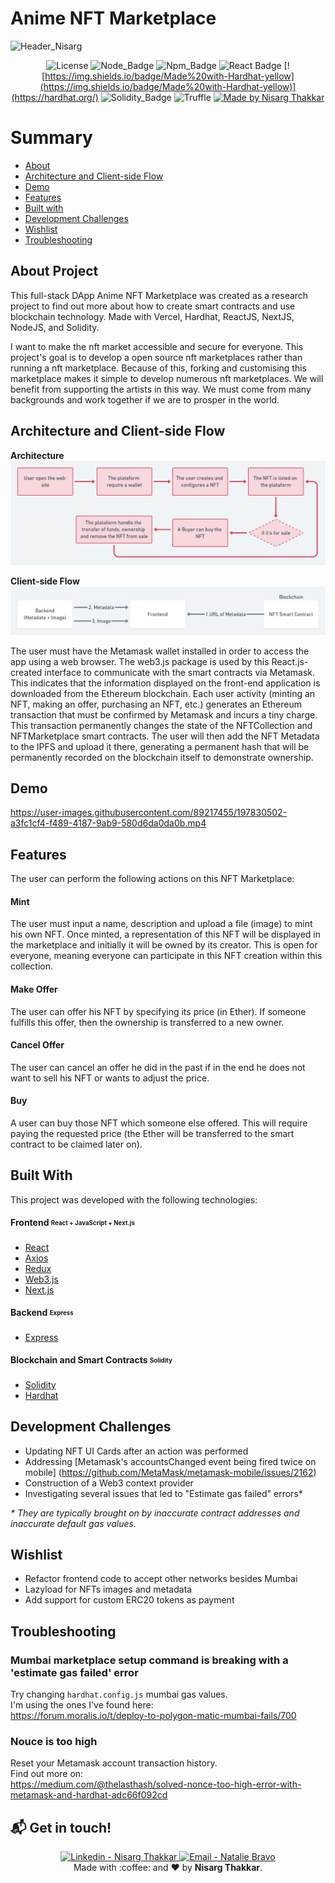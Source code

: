 # Anime NFT Marketplace

![Header_Nisarg](https://user-images.githubusercontent.com/89217455/197837517-a2e5574e-5260-4cfd-9f86-b6ca10c4f01d.png)


<div align="center">
  
![License](https://img.shields.io/badge/License-MIT-737CA1?style=flat-square) 
![Node_Badge](https://img.shields.io/badge/Node-14.16.1-green?style=flat-square)
![Npm_Badge](https://img.shields.io/badge/npm-6.14.12-yellow?style=flat-square)
![React Badge](https://img.shields.io/badge/React-17.0.2-45b8d8?style=flat-square)
[![https://img.shields.io/badge/Made%20with-Hardhat-yellow](https://img.shields.io/badge/Made%20with-Hardhat-yellow)](https://hardhat.org/)
![Solidity_Badge](https://img.shields.io/badge/Solidity-%5E8.0.0-363636?style=flat-square)
![Truffle](https://img.shields.io/badge/Next-12.2.5-F0E8E0?style=flat-square)
[![Made by Nisarg Thakkar](https://img.shields.io/badge/made%20by-NisargThakkar-blueviolet?style=flat-square)](https://www.linkedin.com/in/nisarg-thakkar-08811a21a)
</div>

# Summary

- [About](#about-project)
- [Architecture and Client-side Flow](#architecture)
- [Demo](#demo)
- [Features](#features)
- [Built with](#built-with)
- [Development Challenges](#development-challenges)
- [Wishlist](#wishlist)
- [Troubleshooting](#troubleshooting)


<a id='about'/>

## About Project

This full-stack DApp Anime NFT Marketplace was created as a research project to find out more about how to create smart contracts and use blockchain technology.
Made with Vercel, Hardhat, ReactJS, NextJS, NodeJS, and Solidity.

I want to make the nft market accessible and secure for everyone.   This project's goal is to develop a open source nft marketplaces rather than running a nft marketplace. Because of this, forking and customising this marketplace makes it simple to develop numerous nft marketplaces. We will benefit from supporting the artists in this way. We must come from many backgrounds and work together if we are to prosper in the world.
<a id='architecture' />


## Architecture and Client-side Flow
**Architecture**
![](assets/Architecture.png)

**Client-side Flow**
![](assets/User_Flow.png)

The user must have the Metamask wallet installed in order to access the app using a web browser. The web3.js package is used by this React.js-created interface to communicate with the smart contracts via Metamask. This indicates that the information displayed on the front-end application is downloaded from the Ethereum blockchain. Each user activity (minting an NFT, making an offer, purchasing an NFT, etc.) generates an Ethereum transaction that must be confirmed by Metamask and incurs a tiny charge. This transaction permanently changes the state of the NFTCollection and NFTMarketplace smart contracts. The user will then add the NFT Metadata to the IPFS and upload it there, generating a permanent hash that will be permanently recorded on the blockchain itself to demonstrate ownership.

## Demo
https://user-images.githubusercontent.com/89217455/197830502-a3fc1cf4-f489-4187-9ab9-580d6da0da0b.mp4

## Features

The user can perform the following actions on this NFT Marketplace:

#### Mint

The user must input a name, description and upload a file (image) to mint his own NFT. Once minted, a representation of this NFT will be displayed in the marketplace and initially it will be owned by its creator. This is open for everyone, meaning everyone can participate in this NFT creation within this collection. 

#### Make Offer

The user can offer his NFT by specifying its price (in Ether). If someone fulfills this offer, then the ownership is transferred to a new owner. 

#### Cancel Offer

The user can cancel an offer he did in the past if in the end he does not want to sell his NFT or wants to adjust the price.

#### Buy

A user can buy those NFT which someone else offered. This will require paying the requested price (the Ether will be transferred to the smart contract to be claimed later on).


## Built With

This project was developed with the following technologies:

#### **Frontend** <sub><sup>React + JavaScript + Next.js</sup></sub>
  - [React](https://pt-br.reactjs.org/)
  - [Axios](https://github.com/axios/axios)
  - [Redux](https://redux.js.org/)
  - [Web3.js](https://web3js.readthedocs.io/en/v1.3.4/)
  - [Next.js](https://nextjs.org/)

#### **Backend** <sub><sup>Express</sup></sub>
  - [Express](https://expressjs.com/pt-br/)
 
#### **Blockchain and Smart Contracts** <sub><sup>Solidity</sup></sub>
  - [Solidity](https://docs.soliditylang.org/)
  - [Hardhat](https://hardhat.org/docs)

## Development Challenges

- Updating NFT UI Cards after an action was performed
- Addressing [Metamask's accountsChanged event being fired twice on mobile] (https://github.com/MetaMask/metamask-mobile/issues/2162)
- Construction of a Web3 context provider
- Investigating several issues that led to "Estimate gas failed" errors\*

_\* They are typically brought on by inaccurate contract addresses and inaccurate default gas values._

## Wishlist

- Refactor frontend code to accept other networks besides Mumbai
- Lazyload for NFTs images and metadata
- Add support for custom ERC20 tokens as payment 

## Troubleshooting

### Mumbai marketplace setup command is breaking with a 'estimate gas failed' error

Try changing `hardhat.config.js` mumbai gas values.  
I'm using the ones I've found here:  
https://forum.moralis.io/t/deploy-to-polygon-matic-mumbai-fails/700

### Nouce is too high

Reset your Metamask account transaction history.  
Find out more on:  
https://medium.com/@thelasthash/solved-nonce-too-high-error-with-metamask-and-hardhat-adc66f092cd

## :mailbox_with_mail: Get in touch!

<p align="center">
<a href="https://www.linkedin.com/in/nisarg-thakkar-08811a21a" target="_blank" >
  <img alt="Linkedin - Nisarg Thakkar" src="https://img.shields.io/badge/Linkedin--%23F8952D?style=social&logo=linkedin">
</a>
<a href="mailto:itsnisargthakkar@gmail.com" target="_blank" >
  <img alt="Email - Natalie Bravo" src="https://img.shields.io/badge/Email--%23F8952D?style=social&logo=gmail">
</a> 
<br/>
  Made with :coffee: and ❤️ by <b>Nisarg Thakkar</b>.
<p/>
